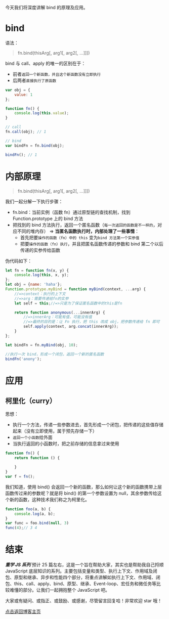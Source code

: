 今天我们将深度讲解 bind 的原理及应用。

# bind
语法：
> fn.bind(thisArg[, arg1[, arg2[, ...]]])

bind 与 call、apply 的唯一的区别在于：
- 前者`返回一个新函数，并且这个新函数没有立即执行`
- 后两者`直接执行了原函数`

```js
var obj = {
    value: 1
};

function fn() {
    console.log(this.value);
}

// call
fn.call(obj); // 1

// bind
var bindFn = fn.bind(obj); 

bindFn(); // 1
```


# 内部原理
> fn.bind(thisArg[, arg1[, arg2[, ...]]])

我们一起分解一下执行步骤：
- fn.bind：当前实例（函数 fn）通过原型链的查找机制，找到 Function.prototype 上的 bind 方法
- 把找到的 bind 方法执行，返回一个匿名函数（`每一次返回的函数是不一样的`，对应不同的堆内存）
=> **当匿名函数执行时，内部处理了一些事情**：
	+ 首先把要`操作的函数（fn）中的 this` 变为`bind 方法第一个实参值`
	+ 把要`操作的函数（fn）执行`，并且把匿名函数传递的参数和 bind 第二个以后传递的实参传给函数

伪代码如下：
```js
let fn = function fn(x, y) {
    console.log(this, x, y);
};
let obj = {name: 'haha'};
Function.prototype.myBind = function myBind(context, ...arg) {
    //=>context：执行的上下文
    //=>arg：需要传递给fn的实参
    let self = this;//=>只是为了保证匿名函数中的this是fn

    return function anonymous(...innerArg) {
        //=>innerArg：可能有值，可能没有值
        //=>最终的目的是：让 Fn 执行，把 this 改成 obj，把参数传递给 fn 即可
        self.apply(context, arg.concat(innerArg));
    }
};

let bindFn = fn.myBind(obj, 10);

//执行一次 bind，形成一个闭包，返回一个新的匿名函数
bindFn('anony');
```



# 应用
## 柯里化（curry）
思想：
- 执行一个方法，传递一些参数进去，首先形成一个闭包，把传递的这些值存储起来（没有立即使用，属于预先存储一下）
- `返回一个小函数`给外面
- 当执行返回的小函数时，把之前存储的信息拿过来使用
```js
function fn() {
    return function () {

    }
}
var f = fn();
```

我们知道，使用 bind() 会返回一个新的函数，那么如何让这个新的函数携带上层函数传过来的参数呢？就是将 bind() 的第一个参数设置为 null，其余参数传给这个新的函数，这种技术我们称之为柯里化。
```js
function foo(a, b) {
    console.log(a, b);
}
var func = foo.bind(null, 3)
func(4);// 3 4
```


# 结束
***重学 JS 系列*** 预计 25 篇左右，这是一个旨在帮助大家，其实也是帮助我自己捋顺 JavaScript 底层知识的系列。主要包括变量和类型、执行上下文、作用域及闭包、原型和继承、异步和性能四个部分，将重点讲解如执行上下文、作用域、闭包、this、call、apply、bind、原型、继承、Event-loop、宏任务和微任务等比较难懂的部分。让我们一起拥抱整个 JavaScript 吧。

大家或有疑问、或指正、或鼓励、或感谢，尽管留言回复哈！非常欢迎 star 哦！

[点击返回博客主页](https://github.com/cxh0224/blog)

